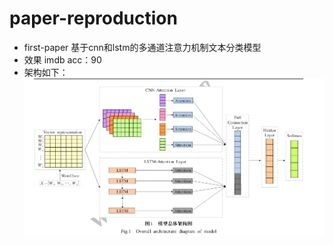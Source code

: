 # paper-reproduction

- first-paper 基于cnn和lstm的多通道注意力机制文本分类模型
- 效果 imdb acc：90
- 架构如下：
![paper1.png](images%2Fpaper1.png)
